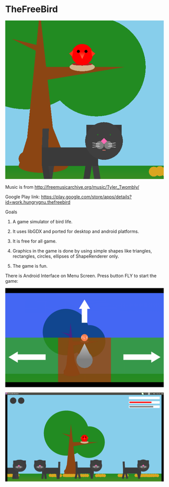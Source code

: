 # TheFreeBird
![alt text](https://github.com/Hungry-Gnu/TheFreeBird/blob/master/BirdAndCat.png "The bird and a cat")

Music is from http://freemusicarchive.org/music/Tyler_Twombly/

Google Play link: https://play.google.com/store/apps/details?id=work.hungrygnu.thefreebird

Goals

1. A game simulator of bird life.

2. It uses libGDX and ported for desktop and android platforms.

3. It is free for all game.

4. Graphics in the game is done by using simple shapes like triangles, rectangles, circles, ellipses of ShapeRenderer only.

5. The game is fun.

There is Android Interface on Menu Screen. Press button FLY to start the game:

![alt text](https://github.com/Hungry-Gnu/TheFreeBird/blob/master/AndroidInterface.png "Android Interface")

![alt text](https://github.com/Hungry-Gnu/TheFreeBird/blob/master/GamePlay.png "Gameplay")

